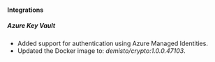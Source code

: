 
#### Integrations
##### Azure Key Vault
- Added support for authentication using Azure Managed Identities.
- Updated the Docker image to: *demisto/crypto:1.0.0.47103*.
